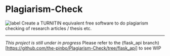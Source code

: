 # Plagiarism-Check
<img title ="label" src = "https://img.shields.io/badge/Project-In_Progress-red.svg">
Create a TURNITIN equivalent free software to do plagiarism checking of research articles / thesis etc.

---

_This project is still under in progress_
Please refer to the (flask_api branch)[https://github.com/the-pinbo/Plagiarism-Check/tree/flask_api] to see WIP
